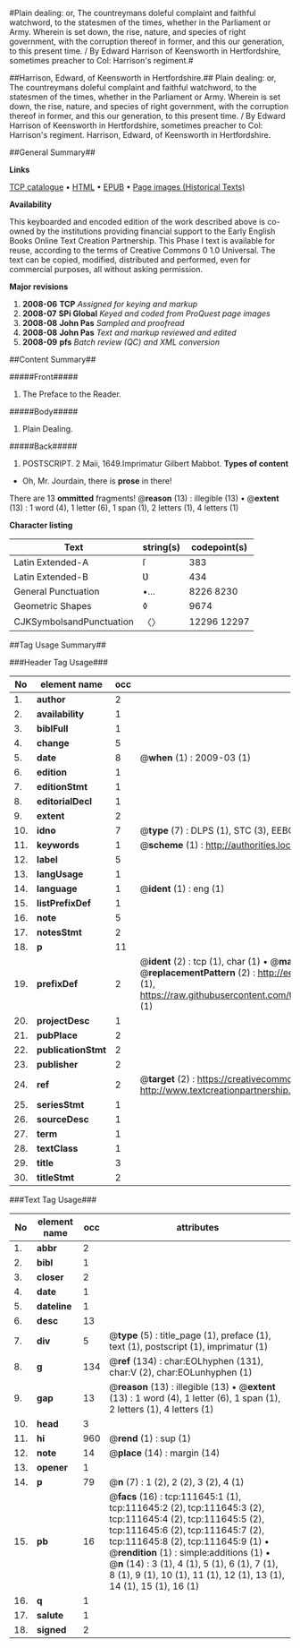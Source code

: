 #Plain dealing: or, The countreymans doleful complaint and faithful watchword, to the statesmen of the times, whether in the Parliament or Army. Wherein is set down, the rise, nature, and species of right government, with the corruption thereof in former, and this our generation, to this present time. / By Edward Harrison of Keensworth in Hertfordshire, sometimes preacher to Col: Harrison's regiment.#

##Harrison, Edward, of Keensworth in Hertfordshire.##
Plain dealing: or, The countreymans doleful complaint and faithful watchword, to the statesmen of the times, whether in the Parliament or Army. Wherein is set down, the rise, nature, and species of right government, with the corruption thereof in former, and this our generation, to this present time. / By Edward Harrison of Keensworth in Hertfordshire, sometimes preacher to Col: Harrison's regiment.
Harrison, Edward, of Keensworth in Hertfordshire.

##General Summary##

**Links**

[TCP catalogue](http://www.ota.ox.ac.uk/tcp/)  • 
[HTML](http://tei.it.ox.ac.uk/tcp/Texts-HTML/free/A87/A87156.html)  • 
[EPUB](http://tei.it.ox.ac.uk/tcp/Texts-EPUB/free/A87/A87156.epub) • 
[Page images (Historical Texts)](https://data.historicaltexts.jisc.ac.uk/view?pubId=eebo-99859555e&pageId=eebo-99859555e-111645-1)

**Availability**

This keyboarded and encoded edition of the
	       work described above is co-owned by the institutions
	       providing financial support to the Early English Books
	       Online Text Creation Partnership. This Phase I text is
	       available for reuse, according to the terms of Creative
	       Commons 0 1.0 Universal. The text can be copied,
	       modified, distributed and performed, even for
	       commercial purposes, all without asking permission.

**Major revisions**

1. __2008-06__ __TCP__ *Assigned for keying and markup*
1. __2008-07__ __SPi Global__ *Keyed and coded from ProQuest page images*
1. __2008-08__ __John Pas__ *Sampled and proofread*
1. __2008-08__ __John Pas__ *Text and markup reviewed and edited*
1. __2008-09__ __pfs__ *Batch review (QC) and XML conversion*

##Content Summary##

#####Front#####

1. The Preface to the Reader.

#####Body#####

1. Plain Dealing.

#####Back#####

1. POSTSCRIPT.
2 Maii, 1649.Imprimatur Gilbert Mabbot.
**Types of content**

  * Oh, Mr. Jourdain, there is **prose** in there!

There are 13 **ommitted** fragments! 
 @__reason__ (13) : illegible (13)  •  @__extent__ (13) : 1 word (4), 1 letter (6), 1 span (1), 2 letters (1), 4 letters (1)

**Character listing**


|Text|string(s)|codepoint(s)|
|---|---|---|
|Latin Extended-A|ſ|383|
|Latin Extended-B|Ʋ|434|
|General Punctuation|•…|8226 8230|
|Geometric Shapes|◊|9674|
|CJKSymbolsandPunctuation|〈〉|12296 12297|

##Tag Usage Summary##

###Header Tag Usage###

|No|element name|occ|attributes|
|---|---|---|---|
|1.|__author__|2||
|2.|__availability__|1||
|3.|__biblFull__|1||
|4.|__change__|5||
|5.|__date__|8| @__when__ (1) : 2009-03 (1)|
|6.|__edition__|1||
|7.|__editionStmt__|1||
|8.|__editorialDecl__|1||
|9.|__extent__|2||
|10.|__idno__|7| @__type__ (7) : DLPS (1), STC (3), EEBO-CITATION (1), PROQUEST (1), VID (1)|
|11.|__keywords__|1| @__scheme__ (1) : http://authorities.loc.gov/ (1)|
|12.|__label__|5||
|13.|__langUsage__|1||
|14.|__language__|1| @__ident__ (1) : eng (1)|
|15.|__listPrefixDef__|1||
|16.|__note__|5||
|17.|__notesStmt__|2||
|18.|__p__|11||
|19.|__prefixDef__|2| @__ident__ (2) : tcp (1), char (1)  •  @__matchPattern__ (2) : ([0-9\-]+):([0-9IVX]+) (1), (.+) (1)  •  @__replacementPattern__ (2) : http://eebo.chadwyck.com/downloadtiff?vid=$1&page=$2 (1), https://raw.githubusercontent.com/textcreationpartnership/Texts/master/tcpchars.xml#$1 (1)|
|20.|__projectDesc__|1||
|21.|__pubPlace__|2||
|22.|__publicationStmt__|2||
|23.|__publisher__|2||
|24.|__ref__|2| @__target__ (2) : https://creativecommons.org/publicdomain/zero/1.0/ (1), http://www.textcreationpartnership.org/docs/. (1)|
|25.|__seriesStmt__|1||
|26.|__sourceDesc__|1||
|27.|__term__|1||
|28.|__textClass__|1||
|29.|__title__|3||
|30.|__titleStmt__|2||


###Text Tag Usage###

|No|element name|occ|attributes|
|---|---|---|---|
|1.|__abbr__|2||
|2.|__bibl__|1||
|3.|__closer__|2||
|4.|__date__|1||
|5.|__dateline__|1||
|6.|__desc__|13||
|7.|__div__|5| @__type__ (5) : title_page (1), preface (1), text (1), postscript (1), imprimatur (1)|
|8.|__g__|134| @__ref__ (134) : char:EOLhyphen (131), char:V (2), char:EOLunhyphen (1)|
|9.|__gap__|13| @__reason__ (13) : illegible (13)  •  @__extent__ (13) : 1 word (4), 1 letter (6), 1 span (1), 2 letters (1), 4 letters (1)|
|10.|__head__|3||
|11.|__hi__|960| @__rend__ (1) : sup (1)|
|12.|__note__|14| @__place__ (14) : margin (14)|
|13.|__opener__|1||
|14.|__p__|79| @__n__ (7) : 1 (2), 2 (2), 3 (2), 4 (1)|
|15.|__pb__|16| @__facs__ (16) : tcp:111645:1 (1), tcp:111645:2 (2), tcp:111645:3 (2), tcp:111645:4 (2), tcp:111645:5 (2), tcp:111645:6 (2), tcp:111645:7 (2), tcp:111645:8 (2), tcp:111645:9 (1)  •  @__rendition__ (1) : simple:additions (1)  •  @__n__ (14) : 3 (1), 4 (1), 5 (1), 6 (1), 7 (1), 8 (1), 9 (1), 10 (1), 11 (1), 12 (1), 13 (1), 14 (1), 15 (1), 16 (1)|
|16.|__q__|1||
|17.|__salute__|1||
|18.|__signed__|2||
